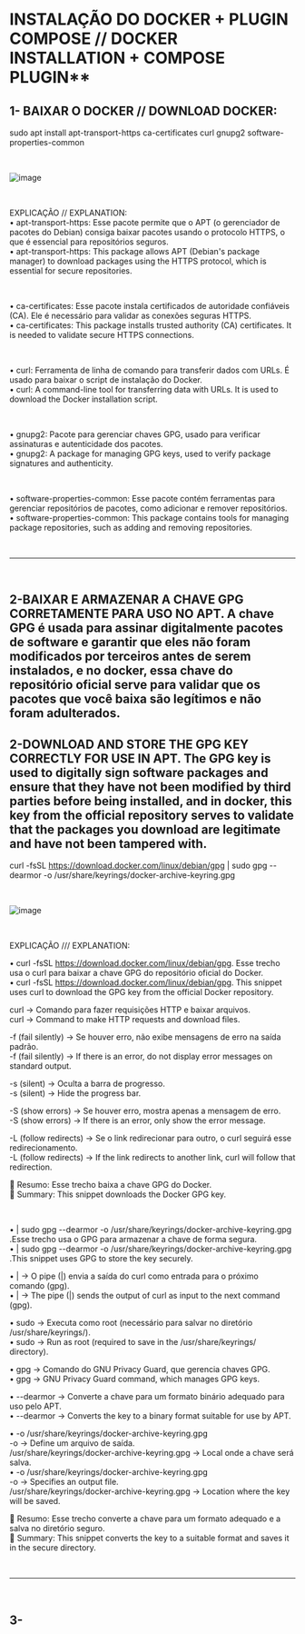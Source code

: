 # INSTALAÇÃO DO DOCKER + PLUGIN COMPOSE  // DOCKER INSTALLATION + COMPOSE PLUGIN**<br>
   
## 1- BAIXAR O DOCKER // DOWNLOAD DOCKER: <br>
  sudo apt install apt-transport-https ca-certificates curl gnupg2 software-properties-common   

<br>   


![image](https://github.com/user-attachments/assets/4a7a6a5d-97b1-418f-bc87-a76fb42859c6)    

<br>   
   
   
EXPLICAÇÃO // EXPLANATION: <br>
• apt-transport-https: Esse pacote permite que o APT (o gerenciador de pacotes do Debian) consiga baixar pacotes usando o protocolo HTTPS, o que é essencial para repositórios seguros.    
• apt-transport-https: This package allows APT (Debian's package manager) to download packages using the HTTPS protocol, which is essential for secure repositories.   

<br>   
   
• ca-certificates: Esse pacote instala certificados de autoridade confiáveis (CA). Ele é necessário para validar as conexões seguras HTTPS.   
• ca-certificates: This package installs trusted authority (CA) certificates. It is needed to validate secure HTTPS connections.   

<br>   

• curl: Ferramenta de linha de comando para transferir dados com URLs. É usado para baixar o script de instalação do Docker.   
• curl: A command-line tool for transferring data with URLs. It is used to download the Docker installation script.   

<br>   
   
• gnupg2: Pacote para gerenciar chaves GPG, usado para verificar assinaturas e autenticidade dos pacotes.   
• gnupg2: A package for managing GPG keys, used to verify package signatures and authenticity.   

<br>   

• software-properties-common: Esse pacote contém ferramentas para gerenciar repositórios de pacotes, como adicionar e remover repositórios.   
• software-properties-common: This package contains tools for managing package repositories, such as adding and removing repositories.   

<br>   
      
----------------------------------------------------------------------------------------------------------------   

<br>   

## 2-BAIXAR E ARMAZENAR A CHAVE GPG CORRETAMENTE PARA USO NO APT. A chave GPG é usada para assinar digitalmente pacotes de software e garantir que eles não foram modificados por terceiros antes de serem instalados, e no docker, essa chave do repositório oficial serve para validar que os pacotes que você baixa são legítimos e não foram adulterados.
## 2-DOWNLOAD AND  STORE THE GPG KEY  CORRECTLY FOR USE IN APT. The GPG key is used to digitally sign software packages and ensure that they have not been modified by third parties before being installed, and in docker, this key from the official repository serves to validate that the packages you download are legitimate and have not been tampered with.

curl -fsSL https://download.docker.com/linux/debian/gpg | sudo gpg --dearmor -o /usr/share/keyrings/docker-archive-keyring.gpg   
   
<br>        
   
![image](https://github.com/user-attachments/assets/dca1c5f4-75cf-468a-bb87-cbd93e38de0a)  
    
<br>  
   
EXPLICAÇÃO /// EXPLANATION:   
   
• curl -fsSL https://download.docker.com/linux/debian/gpg. Esse trecho usa o curl para baixar a chave GPG do repositório oficial do Docker.      
• curl -fsSL https://download.docker.com/linux/debian/gpg. This snippet uses curl to download the GPG key from the official Docker repository.   
   
 curl → Comando para fazer requisições HTTP e baixar arquivos.   
 curl → Command to make HTTP requests and download files.   
    
-f (fail silently) → Se houver erro, não exibe mensagens de erro na saída padrão.   
-f (fail silently) → If there is an error, do not display error messages on standard output.   
   
-s (silent) → Oculta a barra de progresso.   
-s (silent) → Hide the progress bar.   
   
-S (show errors) → Se houver erro, mostra apenas a mensagem de erro.   
-S (show errors) → If there is an error, only show the error message.   
   
-L (follow redirects) → Se o link redirecionar para outro, o curl seguirá esse redirecionamento.   
-L (follow redirects) → If the link redirects to another link, curl will follow that redirection.   
   
📌 Resumo: Esse trecho baixa a chave GPG do Docker.   
📌 Summary: This snippet downloads the Docker GPG key.   
   
 <br>   
   
• | sudo gpg --dearmor -o /usr/share/keyrings/docker-archive-keyring.gpg .Esse trecho usa o GPG para armazenar a chave de forma segura.   
• | sudo gpg --dearmor -o /usr/share/keyrings/docker-archive-keyring.gpg .This snippet uses GPG to store the key securely.   

• | → O pipe (|) envia a saída do curl como entrada para o próximo comando (gpg).   
• | → The pipe (|) sends the output of curl as input to the next command (gpg).   

• sudo → Executa como root (necessário para salvar no diretório /usr/share/keyrings/).   
• sudo → Run as root (required to save in the /usr/share/keyrings/ directory).   
   
• gpg → Comando do GNU Privacy Guard, que gerencia chaves GPG.   
• gpg → GNU Privacy Guard command, which manages GPG keys.   

• --dearmor → Converte a chave para um formato binário adequado para uso pelo APT.   
• --dearmor → Converts the key to a binary format suitable for use by APT.   

• -o /usr/share/keyrings/docker-archive-keyring.gpg  
      -o → Define um arquivo de saída.    
      /usr/share/keyrings/docker-archive-keyring.gpg → Local onde a chave será salva.   
• -o /usr/share/keyrings/docker-archive-keyring.gpg  
      -o → Specifies an output file.   
      /usr/share/keyrings/docker-archive-keyring.gpg → Location where the key will be saved.   

📌 Resumo: Esse trecho converte a chave para um formato adequado e a salva no diretório seguro.   
📌 Summary: This snippet converts the key to a suitable format and saves it in the secure directory.   

<br>   
   
-----------------------------------------------------------------------------------------------------------   

<br>   

## 3-






